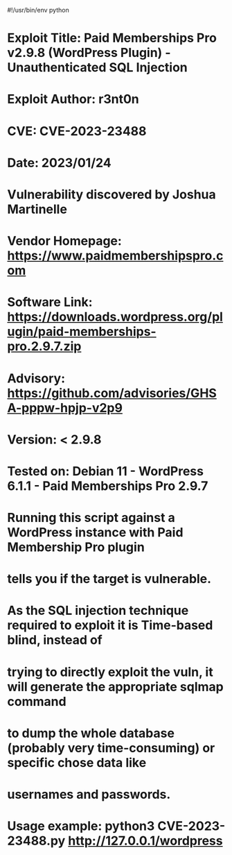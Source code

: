 #!/usr/bin/env python
# Exploit Title: Paid Memberships Pro  v2.9.8 (WordPress Plugin) - Unauthenticated SQL Injection
# Exploit Author: r3nt0n
# CVE: CVE-2023-23488
# Date: 2023/01/24
# Vulnerability discovered by Joshua Martinelle
# Vendor Homepage: https://www.paidmembershipspro.com
# Software Link: https://downloads.wordpress.org/plugin/paid-memberships-pro.2.9.7.zip
# Advisory: https://github.com/advisories/GHSA-pppw-hpjp-v2p9
# Version: < 2.9.8
# Tested on: Debian 11 - WordPress 6.1.1 - Paid Memberships Pro 2.9.7
#
# Running this script against a WordPress instance with Paid Membership Pro plugin
# tells you if the target is vulnerable.
# As the SQL injection technique required to exploit it is Time-based blind, instead of
# trying to directly exploit the vuln, it will generate the appropriate sqlmap command
# to dump the whole database (probably very time-consuming) or specific chose data like
# usernames and passwords.
#
# Usage example: python3 CVE-2023-23488.py http://127.0.0.1/wordpress
